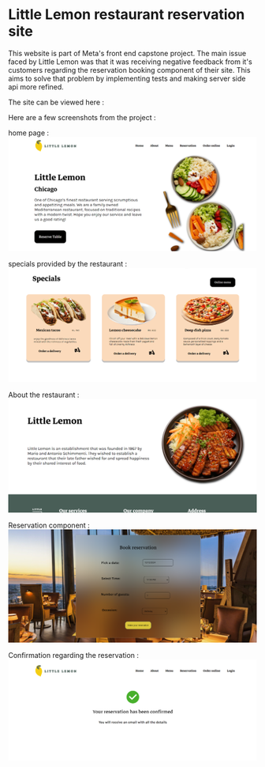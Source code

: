 # Little Lemon restaurant reservation site

This website is part of Meta's front end capstone project. The main issue faced by Little Lemon was that it was receiving negative feedback from it's customers regarding the reservation booking component of their site. This aims to solve that problem by implementing tests and making server side api more refined.

The site can be viewed here : 

Here are a few screenshots from the project :

home page :
<img src = './screenshots/homepage.png'>

specials provided by the restaurant :
<img src = './screenshots/specials.png'>

About the restaurant :
<img src = './screenshots/about.png'>

Reservation component :
<img src = './screenshots/reservation.png'>

Confirmation regarding the reservation :
<img src = './screenshots/confirmation.png'>
